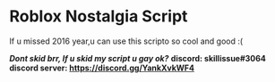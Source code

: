 # Roblox Nostalgia Script
If u missed 2016 year,u can use this scripto
so cool and good :(

***Dont skid brr, If u skid my script u gay ok?***
**discord: skillissue#3064**
**discord server: https://discord.gg/YankXvkWF4**
